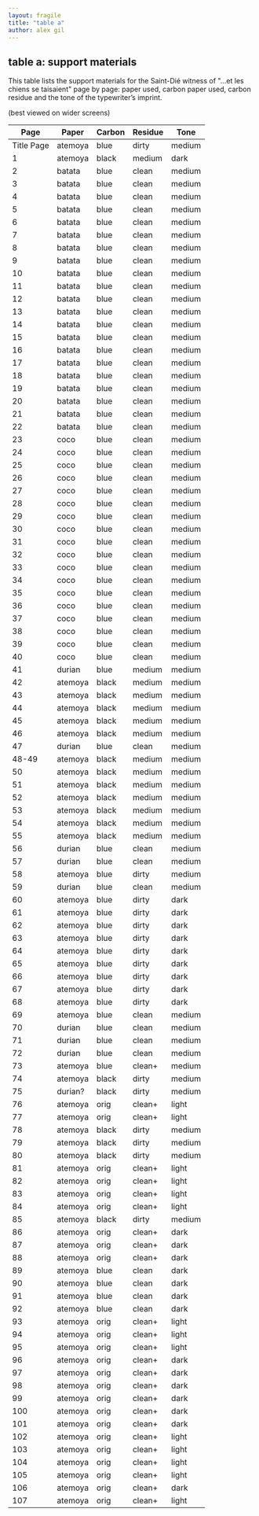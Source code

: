 ```yaml
---
layout: fragile
title: "table a"
author: alex gil
---
```


## table a: support materials
This table lists the support materials for the Saint-Dié witness of "...et les chiens se taisaient" page by page: paper used, carbon paper used, carbon residue and the tone of the typewriter’s imprint.

(best viewed on wider screens)


| Page       | Paper   | Carbon | Residue | Tone   | 
|------------|---------|--------|---------|--------| 
| Title Page | atemoya | blue   | dirty   | medium | 
| 1          | atemoya | black  | medium  | dark   | 
| 2          | batata  | blue   | clean   | medium | 
| 3          | batata  | blue   | clean   | medium | 
| 4          | batata  | blue   | clean   | medium | 
| 5          | batata  | blue   | clean   | medium | 
| 6          | batata  | blue   | clean   | medium | 
| 7          | batata  | blue   | clean   | medium | 
| 8          | batata  | blue   | clean   | medium | 
| 9          | batata  | blue   | clean   | medium | 
| 10         | batata  | blue   | clean   | medium | 
| 11         | batata  | blue   | clean   | medium | 
| 12         | batata  | blue   | clean   | medium | 
| 13         | batata  | blue   | clean   | medium | 
| 14         | batata  | blue   | clean   | medium | 
| 15         | batata  | blue   | clean   | medium | 
| 16         | batata  | blue   | clean   | medium | 
| 17         | batata  | blue   | clean   | medium | 
| 18         | batata  | blue   | clean   | medium | 
| 19         | batata  | blue   | clean   | medium | 
| 20         | batata  | blue   | clean   | medium | 
| 21         | batata  | blue   | clean   | medium | 
| 22         | batata  | blue   | clean   | medium | 
| 23         | coco    | blue   | clean   | medium | 
| 24         | coco    | blue   | clean   | medium | 
| 25         | coco    | blue   | clean   | medium | 
| 26         | coco    | blue   | clean   | medium | 
| 27         | coco    | blue   | clean   | medium | 
| 28         | coco    | blue   | clean   | medium | 
| 29         | coco    | blue   | clean   | medium | 
| 30         | coco    | blue   | clean   | medium | 
| 31         | coco    | blue   | clean   | medium | 
| 32         | coco    | blue   | clean   | medium | 
| 33         | coco    | blue   | clean   | medium | 
| 34         | coco    | blue   | clean   | medium | 
| 35         | coco    | blue   | clean   | medium | 
| 36         | coco    | blue   | clean   | medium | 
| 37         | coco    | blue   | clean   | medium | 
| 38         | coco    | blue   | clean   | medium | 
| 39         | coco    | blue   | clean   | medium | 
| 40         | coco    | blue   | clean   | medium | 
| 41         | durian  | blue   | medium  | medium | 
| 42         | atemoya | black  | medium  | medium | 
| 43         | atemoya | black  | medium  | medium | 
| 44         | atemoya | black  | medium  | medium | 
| 45         | atemoya | black  | medium  | medium | 
| 46         | atemoya | black  | medium  | medium | 
| 47         | durian  | blue   | clean   | medium | 
| 48-49      | atemoya | black  | medium  | medium | 
| 50         | atemoya | black  | medium  | medium | 
| 51         | atemoya | black  | medium  | medium | 
| 52         | atemoya | black  | medium  | medium | 
| 53         | atemoya | black  | medium  | medium | 
| 54         | atemoya | black  | medium  | medium | 
| 55         | atemoya | black  | medium  | medium | 
| 56         | durian  | blue   | clean   | medium | 
| 57         | durian  | blue   | clean   | medium | 
| 58         | atemoya | blue   | dirty   | medium | 
| 59         | durian  | blue   | clean   | medium | 
| 60         | atemoya | blue   | dirty   | dark   | 
| 61         | atemoya | blue   | dirty   | dark   | 
| 62         | atemoya | blue   | dirty   | dark   | 
| 63         | atemoya | blue   | dirty   | dark   | 
| 64         | atemoya | blue   | dirty   | dark   | 
| 65         | atemoya | blue   | dirty   | dark   | 
| 66         | atemoya | blue   | dirty   | dark   | 
| 67         | atemoya | blue   | dirty   | dark   | 
| 68         | atemoya | blue   | dirty   | dark   | 
| 69         | atemoya | blue   | clean   | medium | 
| 70         | durian  | blue   | clean   | medium | 
| 71         | durian  | blue   | clean   | medium | 
| 72         | durian  | blue   | clean   | medium | 
| 73         | atemoya | blue   | clean+  | medium | 
| 74         | atemoya | black  | dirty   | medium | 
| 75         | durian? | black  | dirty   | medium | 
| 76         | atemoya | orig   | clean+  | light  | 
| 77         | atemoya | orig   | clean+  | light  | 
| 78         | atemoya | black  | dirty   | medium | 
| 79         | atemoya | black  | dirty   | medium | 
| 80         | atemoya | black  | dirty   | medium | 
| 81         | atemoya | orig   | clean+  | light  | 
| 82         | atemoya | orig   | clean+  | light  | 
| 83         | atemoya | orig   | clean+  | light  | 
| 84         | atemoya | orig   | clean+  | light  | 
| 85         | atemoya | black  | dirty   | medium | 
| 86         | atemoya | orig   | clean+  | dark   | 
| 87         | atemoya | orig   | clean+  | dark   | 
| 88         | atemoya | orig   | clean+  | dark   | 
| 89         | atemoya | blue   | clean   | dark   | 
| 90         | atemoya | blue   | clean   | dark   | 
| 91         | atemoya | blue   | clean   | dark   | 
| 92         | atemoya | blue   | clean   | dark   | 
| 93         | atemoya | orig   | clean+  | light  | 
| 94         | atemoya | orig   | clean+  | light  | 
| 95         | atemoya | orig   | clean+  | light  | 
| 96         | atemoya | orig   | clean+  | dark   | 
| 97         | atemoya | orig   | clean+  | dark   | 
| 98         | atemoya | orig   | clean+  | dark   | 
| 99         | atemoya | orig   | clean+  | dark   | 
| 100        | atemoya | orig   | clean+  | dark   | 
| 101        | atemoya | orig   | clean+  | dark   | 
| 102        | atemoya | orig   | clean+  | light  | 
| 103        | atemoya | orig   | clean+  | light  | 
| 104        | atemoya | orig   | clean+  | light  | 
| 105        | atemoya | orig   | clean+  | light  | 
| 106        | atemoya | orig   | clean+  | dark   | 
| 107        | atemoya | orig   | clean+  | light  | 

